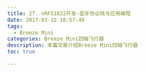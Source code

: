 ```yaml
---
title: 27. nRF51822开发-蓝牙协议栈与应用编程
date: 2017-03-32 16:57:48
tags:
  - Breeze Mini
categories: Breeze Mini四轴飞行器
description: 本篇文章介绍Breeze Mini四轴飞行器
toc: true

---
```

